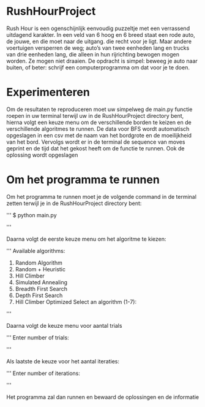 # RushHourProject
Rush Hour is een ogenschijnlijk eenvoudig puzzeltje met een verrassend uitdagend karakter. In een veld van 6 hoog en 6 breed staat een rode auto, de jouwe, en die moet naar de uitgang. die recht voor je ligt. Maar andere voertuigen versperren de weg; auto’s van twee eenheden lang en trucks van drie eenheden lang, die alleen in hun rijrichting bewogen mogen worden. Ze mogen niet draaien. De opdracht is simpel: beweeg je auto naar buiten, of beter: schrijf een computerprogramma om dat voor je te doen.


# Experimenteren
Om de resultaten te reproduceren moet uw simpelweg de main.py functie roepen in uw terminal terwijl uw in de RushHourProject directory bent, hierna volgt een keuze menu om de verschillende borden te keizen en de verschillende algoritmes te runnen. 
De data voor BFS wordt automatisch opgeslagen in een csv met de naam van het bordgrote en de moeilijkheid van het bord. 
Vervolgs wordt er in de terminal de sequence van moves geprint en de tijd dat het gekost heeft om de functie te runnen.
Ook de oplossing wordt opgeslagen


# Om het programma te runnen

Om het programma te runnen moet je de volgende command in de terminal zetten terwijl je in de RushHourProject directory bent:

'''
$ python main.py

'''

Daarna volgt de eerste keuze menu om het algoritme te kiezen:

'''
Available algorithms:
  1. Random Algorithm
  2. Random + Heuristic
  3. Hill Climber
  4. Simulated Annealing
  5. Breadth First Search
  6. Depth First Search
  7. Hill Climber Optimized
Select an algorithm (1-7):

'''

Daarna volgt de keuze menu voor aantal trials

'''
Enter number of trials:

'''

Als laatste de keuze voor het aantal iteraties:

'''
Enter number of iterations:

'''

Het programma zal dan runnen en bewaard de oplossingen en de informatie